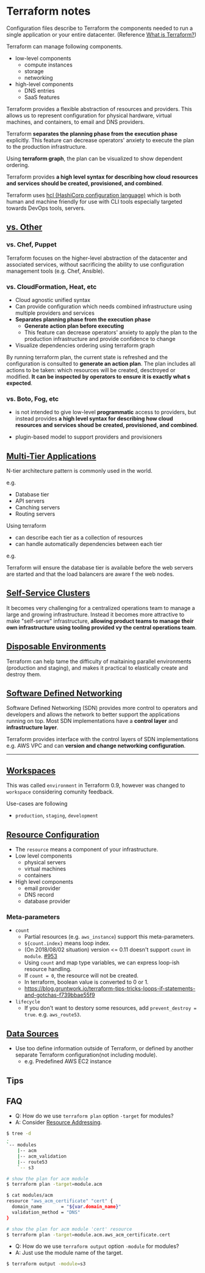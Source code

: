 Terraform notes
===

 Configuration files describe to Terraform the components needed to run a single application or your entire datacenter. (Reference [What is Terraform?](https://www.terraform.io/intro/index.html#what-is-terraform-))

 Terraform can manage following components.

- low-level components
  - compute instances
  - storage
  - networking
- high-level components
  - DNS entries
  - SaaS features

 Terraform provides a flexible abstraction of resources and providers. This allows us to represent configuration for physical hardware, virtual machines, and containers, to email and DNS providers.

 Terraform **separates the planning phase from the execution phase** explicitly.  This feature can decrease operators' anxiety to execute the plan to the production infrastructure.

 Using **terraform graph**, the plan can be visualized to show dependent ordering.

 Terraform provides **a high level syntax for describing how cloud resources and services should be created, provisioned, and combined**.

 Terraform uses [hcl (HashiCorp configuration language)](https://github.com/hashicorp/hcl) which is both human and machine friendly for use with CLI tools especially targeted towards DevOps tools, servers.


## [vs. Other](https://www.terraform.io/intro/vs/index.html)

### vs. Chef, Puppet

 Terraform focuses on the higher-level abstraction of the datacenter and associated services, without sacrificing the ability to use configuration management tools (e.g. Chef, Ansible).

### vs. CloudFormation, Heat, etc

- Cloud agnostic unified syntax
- Can provide configuration which needs combined infrastructure using multiple providers and services
- **Separates planning phase from the execution phase**
  - **Generate action plan before executing**
  - This feature can decrease operators' anxiety to apply the plan to the production infrastructure and provide confidence to change
- Visualize dependencies ordering using terraform graph


By running terraform plan, the current state is refreshed and the configuration is consulted to **generate an action plan**. The plan includes all actions to be taken: which resources will be created, desctroyed or modified. **It can be inspected by operators to ensure it is exactly what s expected**.


### vs. Boto, Fog, etc

- is not intended to give low-level **programmatic** access to providers, but instead provides **a high level syntax for describing how cloud resources and services shoud be created, provisioned, and combined**.

- plugin-based model to support providers and provisioners

## [Multi-Tier Applications](https://www.terraform.io/intro/use-cases.html#multi-tier-applications)

 N-tier architecture pattern is commonly used in the world.

e.g.

- Database tier
- API servers
- Canching servers
- Routing servers

 Using terraform

- can describe each tier as a collection of resources
- can handle automatically dependencies between each tier

e.g.

 Terraform will ensure the database tier is available before the web servers are started and that the load balancers are aware f the web nodes.

## [Self-Service Clusters](https://www.terraform.io/intro/use-cases.html#self-service-clusters)

 It becomes very challenging for a centralized operations team to manage a large and growing infrastructure.
 Instead it becomes more attractive to make "self-serve" infrastructure, **allowing product teams to manage their own infrastructure using tooling provided vy the central operations team**.

## [Disposable Environments](https://www.terraform.io/intro/use-cases.html#disposable-environments)

 Terraform can help tame the difficulty of maitaining parallel environments (production and staging), and makes it practical to elastically create and destroy them.

## [Software Defined Networking](https://www.terraform.io/intro/use-cases.html#software-defined-networking)

 Software Defined Networking (SDN) provides more control to operators and developers and allows the network to better support the applications running on top.
 Most SDN implementations have a **control layer** and **infrastructure layer**.

 Terraform provides interface with the control layers of SDN implementations e.g. AWS VPC and can **version and change networking configuration**.

---
## [Workspaces]()

This was called `environment` in Terraform 0.9, however was changed to `workspace` considering comunity feedback.

Use-cases are following

- `production`, `staging`, `development`

## [Resource Configuration](https://www.terraform.io/docs/configuration/resources.html)

- The `resource` means a component of your infrastructure.
- Low level components
  - physical servers
  - virtual machines
  - containers
- High level components
  - email provider
  - DNS record
  - database provider

### Meta-parameters

- `count`
  - Partial resources (e.g. `aws_instance`) support this meta-parameters.
  - `${count.index}` means loop index.
  - (On 2018/08/02 situation) version <= 0.11 doesn't support `count` in `module`. [#953](https://github.com/hashicorp/terraform/issues/953)
  - Using `count` and map type variables, we can express loop-ish resource handling.
  - If `count = 0`, the resource will not be created.
  - In terraform, boolean value is converted to 0 or 1.
  - https://blog.gruntwork.io/terraform-tips-tricks-loops-if-statements-and-gotchas-f739bbae55f9
- `lifecycle`
  - If you don't want to destory some resources, add `prevent_destroy = true`. e.g. `aws_route53`.

## [Data Sources](https://www.terraform.io/docs/configuration/data-sources.html)

- Use too define information outside of Terraform, or defined by another separate Terraform configuration(not including module).
  - e.g. Predefined AWS EC2 instance

## Tips



## FAQ

- Q: How do we use `terraform plan` option `-target` for modules?
- A: Consider [Resource Addressing](https://www.terraform.io/docs/internals/resource-addressing.html).

```bash
$ tree -d
.
`-- modules
    |-- acm
    |-- acm_validation
    |-- route53
    `-- s3

# show the plan for acm module
$ terraform plan -target=module.acm

$ cat modules/acm
resource "aws_acm_certificate" "cert" {
  domain_name       = "${var.domain_name}"
  validation_method = "DNS"
}

# show the plan for acm module 'cert' resource
$ terraform plan -target=module.acm.aws_acm_certificate.cert
```

- Q: How do we use `terraform output` option `-module` for modules?
- A: Just use the module name of the target.

```bash
$ terraform output -module=s3
```
